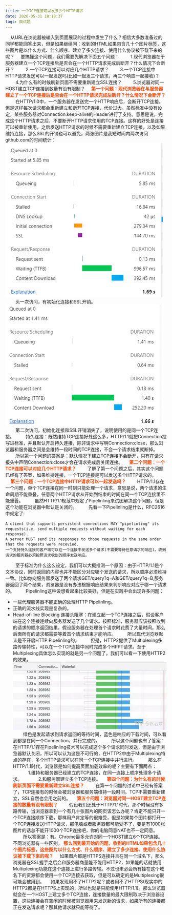 ```yaml
---
title: 一个TCP连接可以发多少个HTTP请求
date: 2020-05-31 18:18:37
tags: 面试题
---
```

&nbsp;&nbsp;&nbsp;&nbsp;从URL在浏览器被输入到页面展现的过程中发生了什么？相信大多数准备过的同学都能回答出来，但是如果继续问：收到的HTML如果包含几十个图片标签，这些图片是以什么方式、什么顺序、建立了多少连接、使用什么协议被下载下来的呢？
&nbsp;&nbsp;&nbsp;&nbsp;要搞懂这个问题，我们需要先解决下面五个问题：
&nbsp;&nbsp;&nbsp;&nbsp;&nbsp;&nbsp;&nbsp;&nbsp;1.现代浏览器在于服务器建立一个TCP连接后是否会在一个HTTP请求完成后断开？什么情况下会断开？
&nbsp;&nbsp;&nbsp;&nbsp;&nbsp;&nbsp;&nbsp;&nbsp;2.一个TCP连接可以对应几个HTTP请求？
&nbsp;&nbsp;&nbsp;&nbsp;&nbsp;&nbsp;&nbsp;&nbsp;3.一个TCP连接中HTTP请求发送可以一起发送吗(比如一起发三个请求，再三个响应一起接收)？
&nbsp;&nbsp;&nbsp;&nbsp;&nbsp;&nbsp;&nbsp;&nbsp;4.为什么有的时候刷新页面不需要重新建立SSL连接？
&nbsp;&nbsp;&nbsp;&nbsp;&nbsp;&nbsp;&nbsp;&nbsp;5.浏览器对同一HOST建立TCP连接到数量有没有限制？<!-- more -->
&nbsp;&nbsp;&nbsp;&nbsp;<b style="color: orangered">第一个问题：现代浏览器在与服务器建立了一个TCP连接后是否会在一个HTTP请求完成后断开？什么情况下会断开？</b>
&nbsp;&nbsp;&nbsp;&nbsp;&nbsp;&nbsp;&nbsp;&nbsp;在HTTP/1.0中，一个服务器在发送完一个HTTP响应后，会断开TCP连接。但是这样每次请求都会重新建立和断开TCP连接，代价过大。虽然标准中没有设定，某些服务器对Connection:keep-alive的Header进行了支持。意思是说，完成这个HTTP请求之后，不要断开HTTP请求使用的TCP连接。这样的好处是连接可以被重新使用，之后发送HTTP请求的时候不需要重新建立TCP连接，以及如果维持连接，那么SSL的开销也可以避免，两张图片是我短时间内两次访问github.com的时间统计：
![初次访问github](一个TCP连接可以发多少个HTTP请求/TCP1.png)
&nbsp;&nbsp;&nbsp;&nbsp;&nbsp;&nbsp;&nbsp;&nbsp;头一次访问，有初始化连接和SSL开销。
![第二次访问github](一个TCP连接可以发多少个HTTP请求/TCP2.png)
&nbsp;&nbsp;&nbsp;&nbsp;&nbsp;&nbsp;&nbsp;&nbsp;第二次访问，初始化连接和SSL开销消失了，说明使用的是同一个TCP连接。
&nbsp;&nbsp;&nbsp;&nbsp;&nbsp;&nbsp;&nbsp;&nbsp;持久连接：既然维持TCP连接好处这么多，HTTP/1.1就把Connection投写进标准，并且默认开启持久连接，除非请求中写明Connection:close，那么浏览器和服务器之间是会维持一段时间的TCP连接，不会一个请求结束就断掉。
&nbsp;&nbsp;&nbsp;&nbsp;&nbsp;&nbsp;&nbsp;&nbsp;所以第一个问题的答案是：默认情况下建立TCP连接不会断开，只有在请求报头中声明Connection:close才会在请求完成后关闭连接。
&nbsp;&nbsp;&nbsp;&nbsp;<b style="color: orangered">第二个问题：一个TCP连接可以对应几个HTTP请求？</b>
&nbsp;&nbsp;&nbsp;&nbsp;&nbsp;&nbsp;&nbsp;&nbsp;了解了第一个问题之后，其实这个问题已经有了答案，如果维持连接，一个TCP连接是可以发送多个HTTP请求的。
&nbsp;&nbsp;&nbsp;&nbsp;<b style="color: orangered">第三个问题：一个TCP连接中HTTP请求可以一起发送吗？</b>
&nbsp;&nbsp;&nbsp;&nbsp;&nbsp;&nbsp;&nbsp;&nbsp;HTTP/1.1存在一个问题，单个TCP连接在同一时刻只能处理一个请求，意思是说，两个请求的生命周期不能重叠，任意两个HTTP请求从开始到结束的时间在同一个TCP连接里不能重叠。
&nbsp;&nbsp;&nbsp;&nbsp;&nbsp;&nbsp;&nbsp;&nbsp;虽然HTTP/1.1规范中规定了Pipelinling来试图解决这个问题，但是这个功能在浏览器中默认是关闭的。
&nbsp;&nbsp;&nbsp;&nbsp;&nbsp;&nbsp;&nbsp;&nbsp;先看一下Pipelinling是什么，RFC2616中规定了:
```
A client that supports persistent connections MAY "pipelinling" its requests(i.e, send multiple requests without waiting for each response). 
A server MUST send its responses to those requests in the same order that the requests were recevied.
一个支持持久连接的客户端可以在一个连接中发送多个请求(不需要等待任意请求的响应)。收到请求的服务器必须按照请求收到的顺序发送响应。
```
&nbsp;&nbsp;&nbsp;&nbsp;&nbsp;&nbsp;&nbsp;&nbsp;至于标准为什么这么设定，我们可以大概推测一个原因：由于HTTP/1.1是个文本协议，同时返回的内容也并不能区分对应哪个发送的请求，所以顺序必须维持一致。比如你向服务器发送了两个请求GET/query?q=A和GET/query?q=B,服务器返回了两个结果，浏览器是没有办法根据响应结果来判断响应对应于哪一个请求的。
&nbsp;&nbsp;&nbsp;&nbsp;&nbsp;&nbsp;&nbsp;&nbsp;Pipelinling这种设想看起来比较美好，但是在实践中会出现许多问题：
- 一些代理服务器不能正确的处理HTTP Pipelinling。
- 正确的流水线实现是复杂的。
- Head-of-line Blocking 连接头阻塞：在建立起一个TCP连接之后，假设客户端在这个连接连续向服务器发送了几个请求。按照标准，服务器应该按照收到的请求的顺序返回结果，假设服务器在处理首个请求时花费了大量时间，那么后面所有的请求都需要等着首个请求结束才能响应。
&nbsp;&nbsp;&nbsp;&nbsp;&nbsp;&nbsp;&nbsp;&nbsp;所以现代浏览器默认是不开启HTTP Pipelinling的。
&nbsp;&nbsp;&nbsp;&nbsp;&nbsp;&nbsp;&nbsp;&nbsp;但是，HTTP2提供了Multiplexing多路传输特性，可以在一个TCP连接中同时完成多个HPPT请求。至于Multiplexing具体怎么实现的就是另一个问题了。我们可以看一下使用HTTP2的效果。
![HTTP2](一个TCP连接可以发多少个HTTP请求/TCP3.jpg)
&nbsp;&nbsp;&nbsp;&nbsp;&nbsp;&nbsp;&nbsp;&nbsp;绿色是发起请求到请求返回的等待时间，蓝色是响应的下载时间，可以看到都是在同一个Connection，并行完成的。
&nbsp;&nbsp;&nbsp;&nbsp;&nbsp;&nbsp;&nbsp;&nbsp;所以这个问题也有了答案：在HTTP/1.1存在Pipelinling技术可以完成这个多个请求同时发送，但是由于浏览器默认关闭，所以可以认为这是不可行的，在HTTP2中由于Multiplexing特点的存在，多个HTTP请求可以在同一个TCP连接中并行进行。
&nbsp;&nbsp;&nbsp;&nbsp;&nbsp;&nbsp;&nbsp;&nbsp;那么在HTTP/1.1时代，浏览器是如何提高页面加载效率的呢？主要有下面两点：
&nbsp;&nbsp;&nbsp;&nbsp;&nbsp;&nbsp;&nbsp;&nbsp;&nbsp;&nbsp;&nbsp;&nbsp;1.维持和服务器已经建立的TCP连接，在同一连接上顺序处理多个请求。
&nbsp;&nbsp;&nbsp;&nbsp;&nbsp;&nbsp;&nbsp;&nbsp;&nbsp;&nbsp;&nbsp;&nbsp;2.和服务器建立多个TCP连接。
&nbsp;&nbsp;&nbsp;&nbsp;<b style="color: orangered">第四个问题：为什么有的时候刷新页面不需要重新建立SSL连接？</b>
&nbsp;&nbsp;&nbsp;&nbsp;&nbsp;&nbsp;&nbsp;&nbsp;在第一个问题的讨论中已经有答案了，TCP连接有的时候会被浏览器和服务端维持一段时间。TCP不需要重新建立，SSL自然也会用之前的。
&nbsp;&nbsp;&nbsp;&nbsp;<b style="color: orangered">第五个问题：浏览器对同一HOST建立TCP连接的数量有没有限制？</b>
&nbsp;&nbsp;&nbsp;&nbsp;&nbsp;&nbsp;&nbsp;&nbsp;假设我们还处于HTTP/1.1时代，那个时候没有多路传输，当浏览器拿到一个有几十张图片的网页该怎么办呢？肯定不能只开一个TCP连接顺序下载，那样用户肯定等的很难受，但是如果每个图片都打开一个TCP连接发送HTTP请求，那电脑或者服务器都可能受不了，要是有1000张图片的话总不能开1000个TCP连接吧，你的电脑同意NAT也不一定同意。
&nbsp;&nbsp;&nbsp;&nbsp;&nbsp;&nbsp;&nbsp;&nbsp;所以答案是：有。Chrome最多允许对同一个HOST建立6个TCP连接。不同浏览器有一些区别。
<b style="color: orangered">那么回到最开始的问题，收到的HTML如果包含几十个图片标签，这些图片以什么方式、什么顺序、建立了多少连接、使用什么协议被下载下来的呢？</b>
&nbsp;&nbsp;&nbsp;&nbsp;如果图片都是HTTPS连接并且在同一个域名下，那么浏览器在SSL握手之后会和服务器商量能不能用HTTP2，如果能的话就使用Multiplexing功能在这个连接上进行多路传输。不过也未必会所有挂在这个域名下的资源都会使用一个TCP连接去获取，但是可以确定的是Multiplexing很可能会被用到。
&nbsp;&nbsp;&nbsp;&nbsp;如果发现用不了HTTP2呢？或者用不了HTTPS(现实中的HTTP2都是在HTTPS上实现的，所以也就是只能使用HTTP/1.1)。那么浏览器就会在一个HOST上建立多个TCP连接，连接数量的最大限制取决于浏览器设置，这些连接会在空闲的时候被浏览器用来发送新的请求，如果所有的连接都正在发送请求呢？那其他请求就只能等待了。